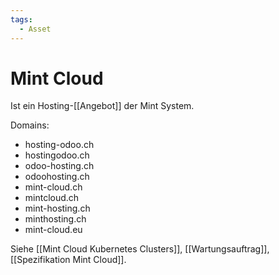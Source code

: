 ```yaml
---
tags:
  - Asset
---
```

# Mint Cloud

Ist ein Hosting-[[Angebot]] der Mint System.

Domains:

- hosting-odoo.ch
- hostingodoo.ch
- odoo-hosting.ch
- odoohosting.ch
- mint-cloud.ch
- mintcloud.ch
- mint-hosting.ch
- minthosting.ch
- mint-cloud.eu

Siehe [[Mint Cloud Kubernetes Clusters]], [[Wartungsauftrag]], [[Spezifikation Mint Cloud]].